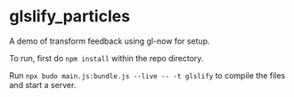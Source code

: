# glslify_particles
A demo of transform feedback using gl-now for setup.

To run, first do `npm install` within the repo directory.

Run `npx budo main.js:bundle.js --live -- -t glslify` to compile the files and start a server.
